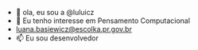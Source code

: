 - 👋 ola, eu sou a @luluicz
- 👀 Eu tenho interesse em Pensamento Computacional
-   luana.basiewicz@escolka.pr.gov.br
- 📫 Eu sou desenvolvedor 

<!---
luluicz/luluicz is a ✨ special ✨ repository because its `README.md` (this file) appears on your GitHub profile.
You can click the Preview link to take a look at your changes.
--->
